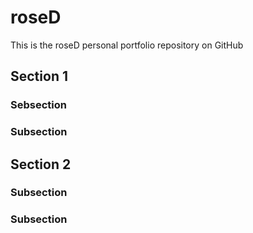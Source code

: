 # roseD
This is the roseD personal portfolio repository on GitHub
## Section 1

### Sebsection

### Subsection

## Section 2

### Subsection

### Subsection

